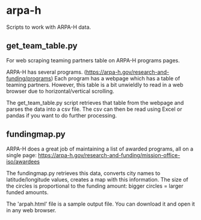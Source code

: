 # arpa-h

Scripts to work with ARPA-H data.

## get_team_table.py

For web scraping teaming partners table on ARPA-H programs pages.

ARPA-H has several programs. (https://arpa-h.gov/research-and-funding/programs)
Each program has a webpage which has a table of teaming partners.
However, this table is a bit unwieldly to read in a web browser due to horizontal/vertical scrolling.

The get_team_table.py script retrieves that table from the webpage and parses the data into a csv file.
The csv can then be read using Excel or pandas if you want to do further processing.

## fundingmap.py

ARPA-H does a great job of maintaining a list of awarded programs, all on a single page:
https://arpa-h.gov/research-and-funding/mission-office-iso/awardees

The fundingmap.py retrieves this data, converts city names to latitude/longitude values, creates a map with this information.
The size of the circles is proportional to the funding amount: bigger circles = larger funded amounts.

The 'arpah.html' file is a sample output file. You can download it and open it in any web browser.
